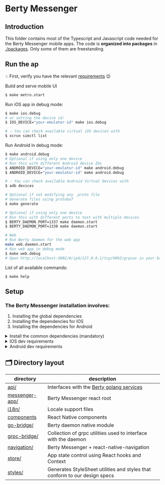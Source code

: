# Berty Messenger

## Introduction

This folder contains most of the Typescript and Javascript code needed for the Berty Messenger mobile apps. The code is **organized into packages** in [./packages](./packages). Only some of them are freestanding.

## Run the ap

💡 First, verify you have the relevant [requirements](#Setup) 😉

Build and serve mobile UI

```bash
$ make metro.start
```

Run iOS app in debug mode:

```bash
$ make ios.debug
# or setting the device id:
$ IOS_DEVICE="your-emulator-id" make ios.debug

# 💡 You can check available virtual iOS devices with
$ xcrun simctl list
```

Run Android in debug mode:

```bash
$ make android.debug
# Optional if using only one device
# Run this with different Android device IDs
$ ANDROID_DEVICE="your-emulator-id" make android.debug
$ ANDROID_DEVICE="your-emulator-id" make android.debug

# 💡 You can check available Android Virtual Devices with
$ adb devices
```

```bash
# Optional if not modifying any .proto file
# Generate files using protobuf
$ make generate

# Optional if using only one device
# Run this with different ports to test with multiple devices
$ BERTY_DAEMON_PORT=1337 make daemon.start
$ BERTY_DAEMON_PORT=1338 make daemon.start

# Web
# Run Berty daemon for the web app
make web.daemon.start
# Run web app in debug mode
$ make web.debug
# Open http://localhost:3002/#/ip4/127.0.0.1/tcp/9092/grpcws in your browser
```

List of all available commands:

```shell
$ make help
```

## Setup

### The Berty Messenger installation involves:

1. Installing the global dependencies
2. Installing the dependencies for IOS
3. Installing the dependencies for Android

<details><summary>Install the common dependencies (mandatory)</summary>

1. Install `asdf` tool version manager following its [tutorial](https://asdf-vm.com/guide/getting-started.html).

> **Warning**: if you are using `nvm` you may face some incompatibility issues with `asdf` during the build process.

2. Run the initial setup script in the root project's folder:

   ```bash
   $ cd berty # root folder
   
   $ make asdf.install_tools
   ```
   
   If you have an issue related with gpg, eg:
   "Missing one or more of the following dependencies: tar, gpg"
   You can try solve this issue using: `$ brew install gpg`

3. Install the [General React Native requirements](#general-react-native-requirements)
4. [Watchman](https://facebook.github.io/watchman/docs/install/) to enable live reloading
5. [Docker Desktop](https://docs.docker.com/docker-for-mac/install/)
6. `$GOPATH` may need to be set explicitly (usually `$HOME/go`)

</details>

<details><summary>IOS dev requirements</summary>

- Mac OS X
- [XCode _(latest stable)_](https://developer.apple.com/download/all/?q=Xcode)

Run:
   ```bash
   $ cd js
   
   $ make ios.app_deps
   ```   

</details>

<details><summary>Android dev requirements</summary>

- An Android app **development environment**, e.g. [Android Studio](https://developer.android.com/studio/install)
- **Android SDK**, with the following enabled (in Android Studio Code in `Tools --> SDK Manager`):
  - SDK Platform "Android 11.0 (R)"
  - Android SDK Build-Tools
  - LLDB
  - NDK version 23.1.7779620 (`export ANDROID_NDK_HOME="$ANDROID_HOME/ndk/23.1.7779620"`)
  - Cmake
  - Android SDK Command-line Tools
- A physical or virtual **Android device** (in Android Studio, `Tools --> AVD Manager`)
- **Java 8**. If you already have another version of Java, you can use a version manager and Homebrew to add another installation. Some nice instructions are given [here](https://java.christmas/2019/16).

💡 Check you can run all the commands `sdkmanager`, `emulator`, `ndk-bundle`, and `adb` (these are binaries in `$ANDROID_HOME` subfolders)

Run:
   ```bash
   $ cd js
   
   $ make android.app_deps
   ```   

</details>

##

## 🗂️ Directory layout

| directory                                                          | description                                                                                    |
| ------------------------------------------------------------------ | ---------------------------------------------------------------------------------------------- |
| [api/](https://github.com/berty/berty/tree/master/js/packages/api) | Interfaces with the [Berty golang services](https://github.com/berty/berty/tree/master/go/pkg) |
| [messenger-app/](./packages/messenger-app/)                        | Berty Messenger react root                                                                     |
| [i18n/](./packages/i18n)                                           | Locale support files                                                                           |
| [components](./packages/components)                                | React Native components                                                                        |
| [go-bridge/](./packages/go-bridge)                                 | Berty daemon native module                                                                     |
| [grpc-bridge/](./packages/grpc-bridge)                             | Collection of grpc utilities used to interface with the daemon                                 |
| [navigation/](./packages/navigation)                               | Berty Messenger + react-native-navigation                                                      |
| [store/](./packages/store)                                         | App state control using React hooks and Context                                                |
| [styles/](./packages/styles)                                       | Generates StyleSheet utilities and styles that conform to our design specs                     |
